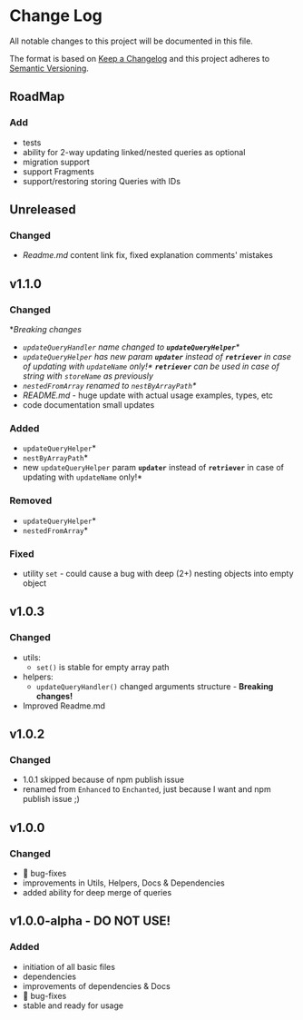 # Change Log
All notable changes to this project will be documented in this file.

The format is based on [Keep a Changelog](http://keepachangelog.com/)
and this project adheres to [Semantic Versioning](http://semver.org/).

## RoadMap

### Add
 - tests
 - ability for 2-way updating linked/nested queries as optional
 - migration support
 - support Fragments
 - support/restoring storing Queries with IDs

## Unreleased
### Changed
 - _Readme.md_ content link fix, fixed explanation comments' mistakes

## v1.1.0
### Changed
 **Breaking changes*
 - _`updateQueryHandler` name changed to **`updateQueryHelper`***_
 - _`updateQueryHelper` has new param **`updater`** instead of **`retriever`** in case of updating with `updateName` only!* **`retriever`** can be used in case of string with `storeName` as previously_
 - _`nestedFromArray` renamed to `nestByArrayPath`*_
 - _README.md_ - huge update with actual usage examples, types, etc
 - code documentation small updates

### Added
 - `updateQueryHelper`*
 - `nestByArrayPath`*
 - new `updateQueryHelper` param **`updater`** instead of **`retriever`** in case of updating with `updateName` only!*

### Removed
 - `updateQueryHelper`*
 - `nestedFromArray`*

### Fixed
 - utility `set` - could cause a bug with deep (2+) nesting objects into empty object

## v1.0.3
### Changed
 - utils:
   - `set()` is stable for empty array path
 - helpers:
   - `updateQueryHandler()` changed arguments structure - **Breaking changes!**
 - Improved Readme.md

## v1.0.2
### Changed
 - 1.0.1 skipped because of npm publish issue
 - renamed from `Enhanced` to `Enchanted`, just because I want and npm publish issue ;)

## v1.0.0
### Changed
 - 🐛 bug-fixes
 - improvements in Utils, Helpers, Docs & Dependencies
 - added ability for deep merge of queries

## v1.0.0-alpha - DO NOT USE!
### Added
 - initiation of all basic files
 - dependencies
 - improvements of dependencies & Docs
 - 🐛 bug-fixes
 - stable and ready for usage
